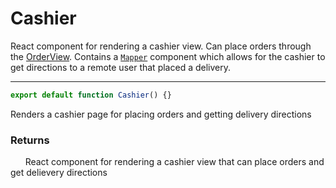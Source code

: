 # Cashier
React component for rendering a cashier view. Can place orders through the [OrderView](./OrderView.md). Contains a [`Mapper`](./Mapper.md) component which allows for the cashier to get directions to a remote user that placed a delivery.

-----

```js
export default function Cashier() {}
```
Renders a cashier page for placing orders and getting delivery directions
### Returns
&nbsp;&nbsp;&nbsp;&nbsp;&nbsp;&nbsp;React component for rendering a cashier view that can place orders and get delievery directions
